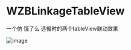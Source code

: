 # WZBLinkageTableView
一个仿 饿了么 选餐时的两个tableView联动效果


![image](file:///Users/pomelo/Desktop/WZBLinkageTableView.gifw=true)
